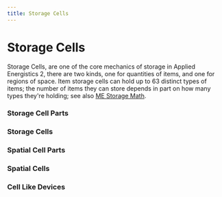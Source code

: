 ```yaml
---
title: Storage Cells
---
```


# Storage Cells

Storage Cells, are one of the core mechanics of storage in Applied Energistics
2, there are two kinds, one for quantities of items, and one for regions of
space. Item storage cells can hold up to 63 distinct types of items; the
number of items they can store depends in part on how many types they're
holding; see also [ME Storage Math](me-storage-math.md).

### Storage Cell Parts

<CategoryIndex category="Storage Cells/Storage Cell Parts" />
  
### Storage Cells

<CategoryIndex category="Storage Cells/Storage Cells" />
  
### Spatial Cell Parts

<CategoryIndex category="Storage Cells/Spatial Cell Parts" />
  
### Spatial Cells

<CategoryIndex category="Storage Cells/Spatial Cells" />
  
### Cell Like Devices

<CategoryIndex category="Storage Cells/Integrated Cells" />
